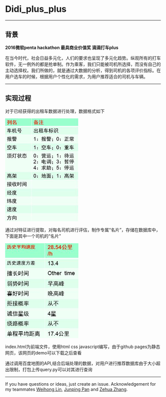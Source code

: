 # Didi_plus_plus
----
## 背景
   **2016微软penta hackathon 最具商业价值奖 滴滴打车plus**
   
在当今时代，社会日益多元化，人们的要求也呈现了多元化趋势。纵观所有的打车软件，无一例外的都是抢单制。作为乘客，我们只能被司机所选择，而没有自己的主动选择权。我们所做的，就是通过大数据的分析，得到司机的各项评价指标。在用户选车的时候，根据用户个性化的需求，为用户推荐适合的司机与车辆。

------
## 实现过程

对于已经获得的出租车数据进行处理，数据格式如下
    
![image](/src/taxi.jpg)

通过对特征进行提取，对每名司机进行评估，制作专属“名片”，存储在数据库中，下面是其中一个司机的“名片”
    
![image](/src/idcard.jpg)   

index.html为前端文件，使用html css javascript编写，由于github pages为静态网页，该网页的demo可以下载之后查看
   
   
通过调用百度地图的API,结合后端处理的数据，对用户进行推荐数据库由于大小超出限制，打包上传query.py可以对其进行查询
   
----
If you have questions or ideas, just create an issue. Acknowledgement for my teammates [Weihong Lin](https://github.com/lwher), [Junping Pan]() and [Zehua Zhang]().

